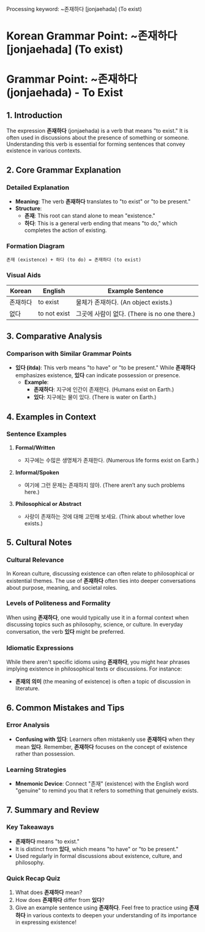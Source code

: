 Processing keyword: ~존재하다 [jonjaehada] (To exist)
# Korean Grammar Point: ~존재하다 [jonjaehada] (To exist)
# Grammar Point: ~존재하다 (jonjaehada) - To Exist
## 1. Introduction
The expression **존재하다** (jonjaehada) is a verb that means "to exist." It is often used in discussions about the presence of something or someone. Understanding this verb is essential for forming sentences that convey existence in various contexts.
## 2. Core Grammar Explanation
### Detailed Explanation
- **Meaning**: The verb **존재하다** translates to "to exist" or "to be present."
- **Structure**: 
  - **존재**: This root can stand alone to mean "existence."
  - **하다**: This is a general verb ending that means "to do," which completes the action of existing.
### Formation Diagram
```plaintext
존재 (existence) + 하다 (to do) = 존재하다 (to exist)
```
### Visual Aids
| Korean       | English           | Example Sentence                       |
|--------------|-------------------|---------------------------------------|
| 존재하다     | to exist          | 물체가 존재하다. (An object exists.)  |
| 없다         | to not exist      | 그곳에 사람이 없다. (There is no one there.) |
## 3. Comparative Analysis
### Comparison with Similar Grammar Points
- **있다 (itda)**: This verb means "to have" or "to be present." While **존재하다** emphasizes existence, **있다** can indicate possession or presence.
  - **Example**: 
    - **존재하다**: 지구에 인간이 존재한다. (Humans exist on Earth.)
    - **있다**: 지구에는 물이 있다. (There is water on Earth.)
## 4. Examples in Context
### Sentence Examples
1. **Formal/Written**
   - 지구에는 수많은 생명체가 존재한다. (Numerous life forms exist on Earth.)
   
2. **Informal/Spoken**
   - 여기에 그런 문제는 존재하지 않아. (There aren’t any such problems here.)
   
3. **Philosophical or Abstract**
   - 사랑이 존재하는 것에 대해 고민해 보세요. (Think about whether love exists.)
## 5. Cultural Notes
### Cultural Relevance
In Korean culture, discussing existence can often relate to philosophical or existential themes. The use of **존재하다** often ties into deeper conversations about purpose, meaning, and societal roles.
### Levels of Politeness and Formality
When using **존재하다**, one would typically use it in a formal context when discussing topics such as philosophy, science, or culture. In everyday conversation, the verb **있다** might be preferred.
### Idiomatic Expressions
While there aren't specific idioms using **존재하다**, you might hear phrases implying existence in philosophical texts or discussions. For instance:
- **존재의 의미** (the meaning of existence) is often a topic of discussion in literature.
## 6. Common Mistakes and Tips
### Error Analysis
- **Confusing with 있다**: Learners often mistakenly use **존재하다** when they mean **있다**. Remember, **존재하다** focuses on the concept of existence rather than possession.
  
### Learning Strategies
- **Mnemonic Device**: Connect "존재" (existence) with the English word "genuine" to remind you that it refers to something that genuinely exists.
## 7. Summary and Review
### Key Takeaways
- **존재하다** means "to exist."
- It is distinct from **있다**, which means "to have" or "to be present."
- Used regularly in formal discussions about existence, culture, and philosophy.
### Quick Recap Quiz
1. What does **존재하다** mean?
2. How does **존재하다** differ from **있다**?
3. Give an example sentence using **존재하다**. 
Feel free to practice using **존재하다** in various contexts to deepen your understanding of its importance in expressing existence!
